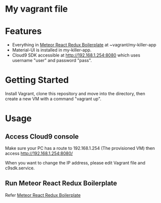 # My vagrant file

# Features

* Everything in [Meteor React Redux Boilerplate](https://github.com/okmttdhr/meteor-react-redux-boilerplate) at ~vagrant/my-killer-app
* Material-UI is installed in my-killer-app.
* Cloud9 SDK accessible at http://192.168.1.254:8080 which uses username "user" and password "pass".

# Getting Started

Install Vagrant, clone this repository and move into the directory, then create a new VM with a command "vagrant up".

# Usage

## Access Cloud9 console

Make sure your PC has a route to 192.168.1.254 (The provisioned VM) then access http://192.168.1.254:8080/

When you want to change the IP address, please edit Vagrant file and c9sdk.service.

## Run Meteor React Redux Boilerplate

Refer [Meteor React Redux Boilerplate](https://github.com/okmttdhr/meteor-react-redux-boilerplate)
